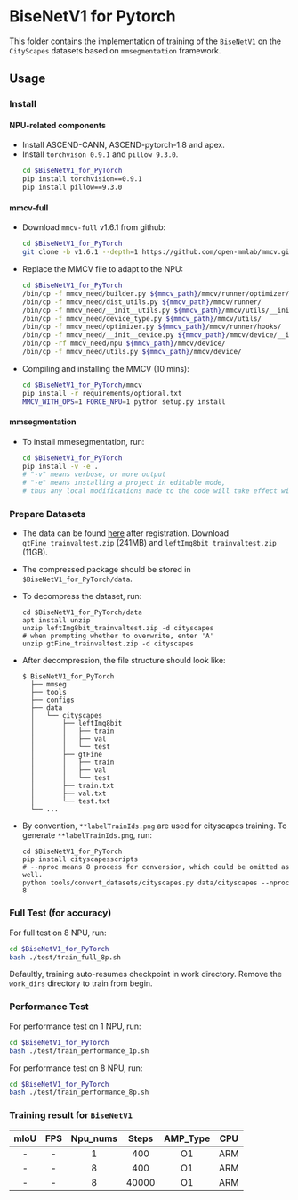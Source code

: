 # BiseNetV1 for Pytorch
This folder contains the implementation of training of the `BiseNetV1` on the `CityScapes` datasets based on `mmsegmentation` framework.

## Usage
### Install
#### NPU-related components
- Install ASCEND-CANN, ASCEND-pytorch-1.8 and apex.
- Install `torchvison 0.9.1` and `pillow 9.3.0`.
  ```bash
  cd $BiseNetV1_for_PyTorch
  pip install torchvision==0.9.1
  pip install pillow==9.3.0
  ```

#### mmcv-full
- Download `mmcv-full` v1.6.1 from github:
  ```bash
  cd $BiseNetV1_for_PyTorch
  git clone -b v1.6.1 --depth=1 https://github.com/open-mmlab/mmcv.git
  ```

- Replace the MMCV file to adapt to the NPU:
  ```bash
  cd $BiseNetV1_for_PyTorch
  /bin/cp -f mmcv_need/builder.py ${mmcv_path}/mmcv/runner/optimizer/
  /bin/cp -f mmcv_need/dist_utils.py ${mmcv_path}/mmcv/runner/
  /bin/cp -f mmcv_need/__init__utils.py ${mmcv_path}/mmcv/utils/__init__.py
  /bin/cp -f mmcv_need/device_type.py ${mmcv_path}/mmcv/utils/
  /bin/cp -f mmcv_need/optimizer.py ${mmcv_path}/mmcv/runner/hooks/
  /bin/cp -f mmcv_need/__init__device.py ${mmcv_path}/mmcv/device/__init__.py
  /bin/cp -rf mmcv_need/npu ${mmcv_path}/mmcv/device/
  /bin/cp -f mmcv_need/utils.py ${mmcv_path}/mmcv/device/
  ```

- Compiling and installing the MMCV (10 mins):
  ```bash
  cd $BiseNetV1_for_PyTorch/mmcv
  pip install -r requirements/optional.txt
  MMCV_WITH_OPS=1 FORCE_NPU=1 python setup.py install
  ```
  
#### mmsegmentation
- To install mmesegmentation, run:
  ```bash
  cd $BiseNetV1_for_PyTorch
  pip install -v -e .
  # "-v" means verbose, or more output
  # "-e" means installing a project in editable mode,
  # thus any local modifications made to the code will take effect without reinstallation.
  ```

### Prepare Datasets
- The data can be found [here](https://www.cityscapes-dataset.com/downloads/) after registration. Download `gtFine_trainvaltest.zip` (241MB) and `leftImg8bit_trainvaltest.zip` (11GB). 
- The compressed package should be stored in `$BiseNetV1_for_PyTorch/data`.
- To decompress the dataset, run:
  ```shell
  cd $BiseNetV1_for_PyTorch/data
  apt install unzip
  unzip leftImg8bit_trainvaltest.zip -d cityscapes
  # when prompting whether to overwrite, enter 'A'
  unzip gtFine_trainvaltest.zip -d cityscapes
  ```
- After decompression, the file structure should look like:
  ```none
  $ BiseNetV1_for_PyTorch
    ├── mmseg
    ├── tools
    ├── configs
    ├── data
    │   └── cityscapes
    │       ├── leftImg8bit
    │       │   ├── train
    │       │   ├── val
    │       │   └── test
    │       ├── gtFine
    │       │   ├── train
    │       │   ├── val
    │       │   └── test
    │       ├── train.txt
    │       ├── val.txt
    │       └── test.txt
    └── ... 
  ```

- By convention, `**labelTrainIds.png` are used for cityscapes training. To generate `**labelTrainIds.png`, run:
  ```shell
  cd $BiseNetV1_for_PyTorch
  pip install cityscapesscripts
  # --nproc means 8 process for conversion, which could be omitted as well.
  python tools/convert_datasets/cityscapes.py data/cityscapes --nproc 8
  ```

### Full Test (for accuracy)
For full test on 8 NPU, run:
```bash
cd $BiseNetV1_for_PyTorch
bash ./test/train_full_8p.sh
```
Defaultly, training auto-resumes checkpoint in work directory. Remove the `work_dirs` directory to train from begin.

### Performance Test
For performance test on 1 NPU, run:

```bash
cd $BiseNetV1_for_PyTorch
bash ./test/train_performance_1p.sh
```

For performance test on 8 NPU, run:

```bash
cd $BiseNetV1_for_PyTorch
bash ./test/train_performance_8p.sh
```

### Training result for `BiseNetV1`

| mIoU | FPS | Npu_nums | Steps | AMP_Type | CPU |
|:----:|:---:|:--------:|:-----:|:--------:|:---:|
|  -   |  -  |    1     |  400  |    O1    | ARM |
|  -   |  -  |    8     |  400  |    O1    | ARM |
|  -   |  -  |    8     | 40000 |    O1    | ARM |